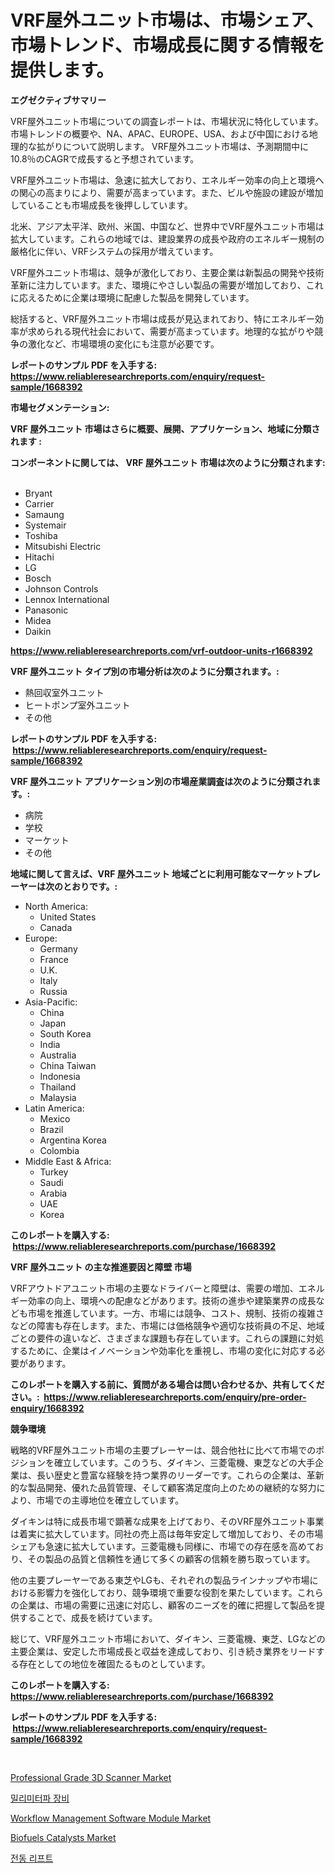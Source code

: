 <p><h1>VRF屋外ユニット市場は、市場シェア、市場トレンド、市場成長に関する情報を提供します。</h1></p><p><strong>エグゼクティブサマリー</strong></p>
<p><p>VRF屋外ユニット市場についての調査レポートは、市場状況に特化しています。市場トレンドの概要や、NA、APAC、EUROPE、USA、および中国における地理的な拡がりについて説明します。 VRF屋外ユニット市場は、予測期間中に10.8％のCAGRで成長すると予想されています。</p><p>VRF屋外ユニット市場は、急速に拡大しており、エネルギー効率の向上と環境への関心の高まりにより、需要が高まっています。また、ビルや施設の建設が増加していることも市場成長を後押ししています。</p><p>北米、アジア太平洋、欧州、米国、中国など、世界中でVRF屋外ユニット市場は拡大しています。これらの地域では、建設業界の成長や政府のエネルギー規制の厳格化に伴い、VRFシステムの採用が増えています。</p><p>VRF屋外ユニット市場は、競争が激化しており、主要企業は新製品の開発や技術革新に注力しています。また、環境にやさしい製品の需要が増加しており、これに応えるために企業は環境に配慮した製品を開発しています。</p><p>総括すると、VRF屋外ユニット市場は成長が見込まれており、特にエネルギー効率が求められる現代社会において、需要が高まっています。地理的な拡がりや競争の激化など、市場環境の変化にも注意が必要です。</p></p>
<p><strong>レポートのサンプル PDF を入手する: <a href="https://www.reliableresearchreports.com/enquiry/request-sample/1668392">https://www.reliableresearchreports.com/enquiry/request-sample/1668392</a></strong></p>
<p><strong>市場セグメンテーション:</strong></p>
<p><strong> VRF 屋外ユニット 市場はさらに概要、展開、アプリケーション、地域に分類されます :</strong></p>
<p><strong>コンポーネントに関しては、 VRF 屋外ユニット 市場は次のように分類されます: &nbsp;</strong></p>
<p><ul><li>Bryant</li><li>Carrier</li><li>Samaung</li><li>Systemair</li><li>Toshiba</li><li>Mitsubishi Electric</li><li>Hitachi</li><li>LG</li><li>Bosch</li><li>Johnson Controls</li><li>Lennox International</li><li>Panasonic</li><li>Midea</li><li>Daikin</li></ul></p>
<p><strong><a href="https://www.reliableresearchreports.com/vrf-outdoor-units-r1668392">https://www.reliableresearchreports.com/vrf-outdoor-units-r1668392</a></strong></p>
<p><strong> VRF 屋外ユニット タイプ別の市場分析は次のように分類されます。:</strong></p>
<p><ul><li>熱回収室外ユニット</li><li>ヒートポンプ室外ユニット</li><li>その他</li></ul></p>
<p><strong>レポートのサンプル PDF を入手する: &nbsp;<a href="https://www.reliableresearchreports.com/enquiry/request-sample/1668392">https://www.reliableresearchreports.com/enquiry/request-sample/1668392</a></strong></p>
<p><strong> VRF 屋外ユニット アプリケーション別の市場産業調査は次のように分類されます。:</strong></p>
<p><ul><li>病院</li><li>学校</li><li>マーケット</li><li>その他</li></ul></p>
<p><strong>地域に関して言えば、VRF 屋外ユニット 地域ごとに利用可能なマーケットプレーヤーは次のとおりです。:</strong></p>
<p><ul>
    <li>
        North America:
        <ul>
            <li>United States</li>
            <li>Canada</li>
        </ul>
    </li>
    <li>
        Europe:
        <ul>
            <li>Germany</li>
            <li>France</li>
            <li>U.K.</li>
            <li>Italy</li>
            <li>Russia</li>
        </ul>
    </li>
    <li>
        Asia-Pacific:
        <ul>
            <li>China</li>
            <li>Japan</li>
            <li>South Korea</li>
            <li>India</li>
            <li>Australia</li>
            <li>China Taiwan</li>
            <li>Indonesia</li>
            <li>Thailand</li>
            <li>Malaysia</li>
        </ul>
    </li>
    <li>
        Latin America:
        <ul>
            <li>Mexico</li>
            <li>Brazil</li>
            <li>Argentina Korea</li>
            <li>Colombia</li>
        </ul>
    </li>
    <li>
        Middle East & Africa:
        <ul>
            <li>Turkey</li>
            <li>Saudi</li>
            <li>Arabia</li>
            <li>UAE</li>
            <li>Korea</li>
        </ul>
    </li>
    </ul></p>
<p><strong>このレポートを購入する: &nbsp;<a href="https://www.reliableresearchreports.com/purchase/1668392">https://www.reliableresearchreports.com/purchase/1668392</a></strong></p>
<p><strong>VRF 屋外ユニット の主な推進要因と障壁 市場</strong></p>
<p><p>VRFアウトドアユニット市場の主要なドライバーと障壁は、需要の増加、エネルギー効率の向上、環境への配慮などがあります。技術の進歩や建築業界の成長なども市場を推進しています。一方、市場には競争、コスト、規制、技術の複雑さなどの障害も存在します。また、市場には価格競争や適切な技術員の不足、地域ごとの要件の違いなど、さまざまな課題も存在しています。これらの課題に対処するために、企業はイノベーションや効率化を重視し、市場の変化に対応する必要があります。</p></p>
<p><strong>このレポートを購入する前に、質問がある場合は問い合わせるか、共有してください。:&nbsp; <a href="https://www.reliableresearchreports.com/enquiry/pre-order-enquiry/1668392">https://www.reliableresearchreports.com/enquiry/pre-order-enquiry/1668392</a></strong></p>
<p><strong>競争環境</strong></p>
<p><p>戦略的VRF屋外ユニット市場の主要プレーヤーは、競合他社に比べて市場でのポジションを確立しています。このうち、ダイキン、三菱電機、東芝などの大手企業は、長い歴史と豊富な経験を持つ業界のリーダーです。これらの企業は、革新的な製品開発、優れた品質管理、そして顧客満足度向上のための継続的な努力により、市場での主導地位を確立しています。</p><p>ダイキンは特に成長市場で顕著な成果を上げており、そのVRF屋外ユニット事業は着実に拡大しています。同社の売上高は毎年安定して増加しており、その市場シェアも急速に拡大しています。三菱電機も同様に、市場での存在感を高めており、その製品の品質と信頼性を通じて多くの顧客の信頼を勝ち取っています。</p><p>他の主要プレーヤーである東芝やLGも、それぞれの製品ラインナップや市場における影響力を強化しており、競争環境で重要な役割を果たしています。これらの企業は、市場の需要に迅速に対応し、顧客のニーズを的確に把握して製品を提供することで、成長を続けています。</p><p>総じて、VRF屋外ユニット市場において、ダイキン、三菱電機、東芝、LGなどの主要企業は、安定した市場成長と収益を達成しており、引き続き業界をリードする存在としての地位を確固たるものとしています。</p></p>
<p><strong>このレポートを購入する: &nbsp; <a href="https://www.reliableresearchreports.com/purchase/1668392">https://www.reliableresearchreports.com/purchase/1668392</a></strong></p>
<p><strong>レポートのサンプル PDF を入手する: &nbsp;<a href="https://www.reliableresearchreports.com/enquiry/request-sample/1668392">https://www.reliableresearchreports.com/enquiry/request-sample/1668392</a></strong><strong></strong></p>
<p>&nbsp;</p>
<p><p><a href="https://www.linkedin.com/pulse/professional-grade-3d-scanner-market-report-reveals-latest-fisde">Professional Grade 3D Scanner Market</a></p><p><a href="https://medium.com/@londonacobson5656/%EB%B0%80%EB%A6%AC%EB%AF%B8%ED%84%B0%ED%8C%8C-%EC%9E%A5%EB%B9%84-%EC%8B%9C%EC%9E%A5-%EA%B2%BD%EC%9F%81-%EB%B6%84%EC%84%9D-%EC%8B%9C%EC%9E%A5-%EB%8F%99%ED%96%A5-%EB%B0%8F-2031%EB%85%84%EA%B9%8C%EC%A7%80%EC%9D%98-%EC%98%88%EC%B8%A1-9cfa309e9a82">밀리미터파 장비</a></p><p><a href="https://github.com/globismark/Market-Research-Report-List-3/blob/main/workflow-management-software-module-market.md">Workflow Management Software Module Market</a></p><p><a href="https://issuu.com/reportprime-2/docs/biofuels-catalysts-market-size-2030.pptx">Biofuels Catalysts Market</a></p><p><a href="https://github.com/novabrown3/Market-Research-Report-List-1/blob/main/911929554540.md">전동 리프트</a></p></p>